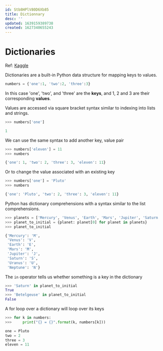 ```yaml
---
id: Stb8HPlV80D6Xb85
title: Dictionnary
desc: ''
updated: 1639159389738
created: 1627340655243
---
```

# Dictionaries

Ref: [Kaggle](https://www.kaggle.com/colinmorris/strings-and-dictionaries)

Dictionaries are a built-in Python data structure for mapping keys to values.
```python
numbers = {'one':1, 'two':2, 'three':3}
```
In this case 'one', 'two', and 'three' are the **keys**, and 1, 2 and 3 are their corresponding **values**.

Values are accessed via square bracket syntax similar to indexing into lists and strings.
```python
>>> numbers['one']

1
```
We can use the same syntax to add another key, value pair
```python
>>> numbers['eleven'] = 11
>>> numbers

{'one': 1, 'two': 2, 'three': 3, 'eleven': 11}
```

Or to change the value associated with an existing key
```python
>>> numbers['one'] = 'Pluto'
>>> numbers

{'one': 'Pluto', 'two': 2, 'three': 3, 'eleven': 11}
```

Python has dictionary comprehensions with a syntax similar to the list comprehensions.
```python
>>> planets = ['Mercury', 'Venus', 'Earth', 'Mars', 'Jupiter', 'Saturn', 'Uranus', 'Neptune']
>>> planet_to_initial = {planet: planet[0] for planet in planets}
>>> planet_to_initial

{'Mercury': 'M',
 'Venus': 'V',
 'Earth': 'E',
 'Mars': 'M',
 'Jupiter': 'J',
 'Saturn': 'S',
 'Uranus': 'U',
 'Neptune': 'N'}
```

The `in` operator tells us whether something is a key in the dictionary
```python
>>> 'Saturn' in planet_to_initial
True
>>> 'Betelgeuse' in planet_to_initial
False
```

A for loop over a dictionary will loop over its keys
```python
>>> for k in numbers:
>>>     print("{} = {}".format(k, numbers[k]))

one = Pluto
two = 2
three = 3
eleven = 11
```